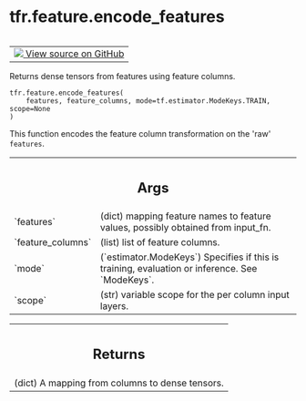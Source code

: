 <div itemscope itemtype="http://developers.google.com/ReferenceObject">
<meta itemprop="name" content="tfr.feature.encode_features" />
<meta itemprop="path" content="Stable" />
</div>

# tfr.feature.encode_features

<!-- Insert buttons and diff -->

<table class="tfo-notebook-buttons tfo-api" align="left">

<td>
  <a target="_blank" href="https://github.com/tensorflow/ranking/tree/master/tensorflow_ranking/python/feature.py">
    <img src="https://www.tensorflow.org/images/GitHub-Mark-32px.png" />
    View source on GitHub
  </a>
</td>
</table>

Returns dense tensors from features using feature columns.

<pre class="devsite-click-to-copy prettyprint lang-py tfo-signature-link">
<code>tfr.feature.encode_features(
    features, feature_columns, mode=tf.estimator.ModeKeys.TRAIN, scope=None
)
</code></pre>

<!-- Placeholder for "Used in" -->

This function encodes the feature column transformation on the 'raw' `features`.

<!-- Tabular view -->

 <table class="properties responsive orange">
<tr><th colspan="2"><h2 class="add-link">Args</h2></th></tr>

<tr>
<td>
`features`
</td>
<td>
(dict) mapping feature names to feature values, possibly obtained
from input_fn.
</td>
</tr><tr>
<td>
`feature_columns`
</td>
<td>
(list)  list of feature columns.
</td>
</tr><tr>
<td>
`mode`
</td>
<td>
(`estimator.ModeKeys`) Specifies if this is training, evaluation or
inference. See `ModeKeys`.
</td>
</tr><tr>
<td>
`scope`
</td>
<td>
(str) variable scope for the per column input layers.
</td>
</tr>
</table>

<!-- Tabular view -->

 <table class="properties responsive orange">
<tr><th colspan="2"><h2 class="add-link">Returns</h2></th></tr>
<tr class="alt">
<td colspan="3">
(dict) A mapping from columns to dense tensors.
</td>
</tr>

</table>
